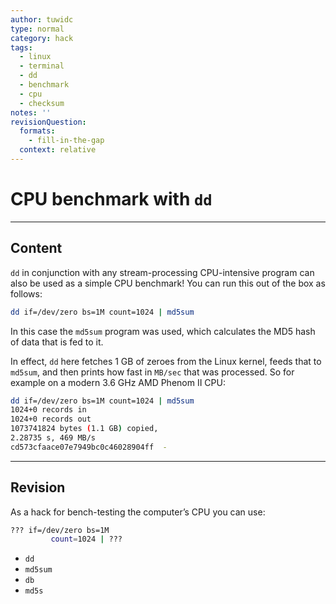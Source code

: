 ```yaml
---
author: tuwidc
type: normal
category: hack
tags:
  - linux
  - terminal
  - dd
  - benchmark
  - cpu
  - checksum
notes: ''
revisionQuestion:
  formats:
    - fill-in-the-gap
  context: relative
---
```


# CPU benchmark with `dd`


---

## Content

`dd` in conjunction with any stream-processing CPU-intensive program can also be used as a simple CPU benchmark! You can run this out of the box as follows:

```bash
dd if=/dev/zero bs=1M count=1024 | md5sum
```

In this case the `md5sum` program was used, which calculates the MD5 hash of data that is fed to it. 

In effect, `dd` here fetches 1 GB of zeroes from the Linux kernel, feeds that to `md5sum`, and then prints how fast in `MB/sec` that was processed. So for example on a modern 3.6 GHz AMD Phenom II CPU:

```bash
dd if=/dev/zero bs=1M count=1024 | md5sum
1024+0 records in
1024+0 records out
1073741824 bytes (1.1 GB) copied, 
2.28735 s, 469 MB/s
cd573cfaace07e7949bc0c46028904ff  - 
```


---

## Revision

As a hack for bench-testing the computer’s CPU you can use:

```bash
??? if=/dev/zero bs=1M 
         count=1024 | ???
```

- `dd`
- `md5sum`
- `db`
- `md5s`
